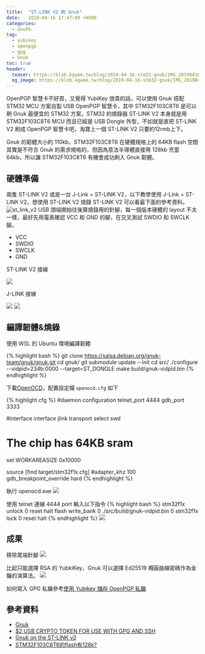 ```yaml
---
title:  "ST-LINK V2 刷 Gnuk"
date:   2019-04-16 17:47:00 +0800
categories:
  - GnuPG
tag:
  - yubikey
  - openpgp
  - gpg
  - Gnuk
toc: true
header:
  teaser: https://blob.kgame.tw/blog/2019-04-16-stm32-gnuk/IMG_20190416_162531.jpg
  og_image: https://blob.kgame.tw/blog/2019-04-16-stm32-gnuk/IMG_20190416_162531.jpg
---
```

OpenPGP 智慧卡不好買，又覺得 YubiKey 很貴的話，可以使用 Gnuk 搭配 STM32 MCU 方案自製 USB OpenPGP 智慧卡，其中 STM32F103C8T6 是可以刷 Gnuk 最便宜的 STM32 方案，STM32 的燒錄器 ST-LINK V2 本身就是用 STM32F103C8T6 MCU 而且已經是 USB Dongle 外型，不如就是直把 ST-LINK V2 刷成 OpenPGP 智慧卡吧，淘寶上一個 ST-LINK V2 只要約12rmb上下。

Gnuk 的韌體大小約 110kb，STM32F103C8T6 在硬體規格上的 64KB flash 空間其實是不符合 Gnuk 的需求規格的，但因為意法半導體直接用 128kb 充當 64kb，所以讓 STM32F103C8T6 有機會成功刷入 Gnuk 韌體。

## 硬體準備
兩隻 ST-LINK V2 或是一台 J-Link + ST-LINK V2，以下教學使用 J-Link + ST-LINK V2，想使用 ST-LINK V2 燒錄 ST-LINK V2 可以看最下面的參考資料。
![st_link_v2](https://blob.kgame.tw/blog/2019-04-16-stm32-gnuk/st_link_v2.jpg)
USB 頭端開始往後算燒錄用的針腳，每一個版本硬體的 layout 不太一樣，最好先用電表確認 VCC 和 GND 的腳，在交叉測試 SWDIO 和 SWCLK 腳。
- VCC
- SWDIO
- SWCLK
- GND

ST-LINK V2 接線

![](https://blob.kgame.tw/blog/2019-04-16-stm32-gnuk/IMG_20190416_160401.jpg)

J-LINK 接線

![](https://blob.kgame.tw/blog/2019-04-16-stm32-gnuk/J-Link_SWD_Isolator_Pinout_Connection.png)
![](https://blob.kgame.tw/blog/2019-04-16-stm32-gnuk/IMG_20190416_160414.jpg)

## 編譯韌體&燒錄
使用 WSL 的 Ubuntu 環境編譯韌體

{% highlight bash %}
git clone https://salsa.debian.org/gnuk-team/gnuk/gnuk.git
cd gnuk/
git submodule update --init
cd src/
./configure --vidpid=234b:0000 --target=ST_DONGLE
make build/gnuk-vidpid.bin
{% endhighlight %}

下載[OpenOCD](http://gnutoolchains.com/arm-eabi/openocd/)，配置設定檔 `openocd.cfg` 如下

{% highlight cfg %}
#daemon configuration
telnet_port 4444
gdb_port 3333

#interface
interface jlink
transport select swd

# The chip has 64KB sram
set WORKAREASIZE 0x10000

source [find target/stm32f1x.cfg]
#adapter_khz 100
gdb_breakpoint_override hard
{% endhighlight %}

執行 openocd.exe
![](https://blob.kgame.tw/blog/2019-04-16-stm32-gnuk/1.png)

使用 telnet 連線 4444 port 輸入以下指令
{% highlight bash %}
stm32f1x unlock 0
reset halt
flash write_bank 0 ./src/build/gnuk-vidpid.bin 0
stm32f1x lock 0
reset halt
{% endhighlight %}
![](https://blob.kgame.tw/blog/2019-04-16-stm32-gnuk/2.png)

## 成果
移除尾端針腳
![](https://blob.kgame.tw/blog/2019-04-16-stm32-gnuk/IMG_20190416_162531.jpg)

比起只能選擇 RSA 的 YubkiKey，Gnuk 可以選擇 Ed25519 橢圓曲線密碼作為金鑰的演算法。
![](https://blob.kgame.tw/blog/2019-04-16-stm32-gnuk/3.png)

如何寫入 GPG 私鑰參考[使用 Yubikey 儲存 OpenPGP 私鑰](/gnupg/yubikey/yubikey-openpgp/)

## 參考資料
- [Gnuk](https://salsa.debian.org/gnuk-team/gnuk/gnuk)
- [$2 USB CRYPTO TOKEN FOR USE WITH GPG AND SSH](https://blog.danman.eu/2-usb-crypto-token-for-use-with-gpg-and-ssh/)
- [Gnuk on the ST-LINK v2](https://nx3d.org/gnuk-st-link-v2/)
- [STM32F103C8T6的flash有128k?](http://www.stmcu.org.cn/module/forum/forum.php?mod=viewthread&tid=607566)
